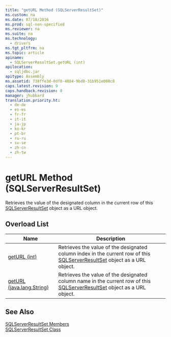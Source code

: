 ```yaml
---
title: "getURL Method (SQLServerResultSet)"
ms.custom: na
ms.date: 07/18/2016
ms.prod: sql-non-specified
ms.reviewer: na
ms.suite: na
ms.technology: 
  - drivers
ms.tgt_pltfrm: na
ms.topic: article
apiname: 
  - SQLServerResultSet.getURL (int)
apilocation: 
  - sqljdbc.jar
apitype: Assembly
ms.assetid: 738ffe3d-0df0-4884-9bd8-31b951e008c8
caps.latest.revision: 9
caps.handback.revision: 0
manager: jhubbard
translation.priority.ht: 
  - de-de
  - es-es
  - fr-fr
  - it-it
  - ja-jp
  - ko-kr
  - pt-br
  - ru-ru
  - sv-se
  - zh-cn
  - zh-tw
---
```

# getURL Method (SQLServerResultSet)
  Retrieves the value of the designated column in the current row of this [SQLServerResultSet](../content/SQLServerResultSet-Class.md) object as a URL object.  
  
## Overload List  
  
|Name|Description|  
|----------|-----------------|  
|[getURL (int)](../content/getURL-Method--int---SQLServerResultSet-.md)|Retrieves the value of the designated column index in the current row of this [SQLServerResultSet](../content/SQLServerResultSet-Class.md) object as a URL object.|  
|[getURL (java.lang.String)](../content/getURL-Method--java.lang.String---SQLServerResultSet-.md)|Retrieves the value of the designated column name in the current row of this [SQLServerResultSet](../content/SQLServerResultSet-Class.md) object as a URL object.|  
  
## See Also  
 [SQLServerResultSet Members](../content/SQLServerResultSet-Members.md)   
 [SQLServerResultSet Class](../content/SQLServerResultSet-Class.md)  
  
  